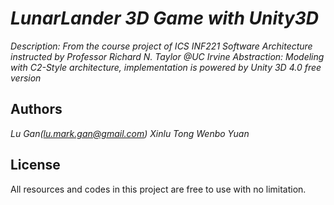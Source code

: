 # _LunarLander 3D Game with Unity3D_

_Description: From the course project of ICS INF221 Software Architecture instructed by Professor Richard N. Taylor @UC Irvine_
_Abstraction: Modeling with C2-Style architecture, implementation is powered by Unity 3D 4.0 free version_

## Authors

_Lu Gan(lu.mark.gan@gmail.com)_
_Xinlu Tong_
_Wenbo Yuan_

## License
All resources and codes in this project are free to use with no limitation.
